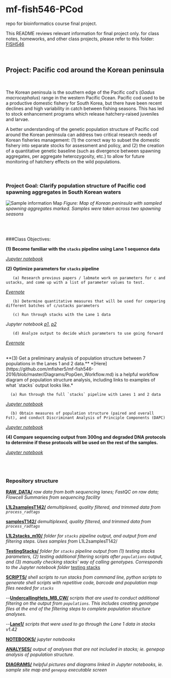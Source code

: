# mf-fish546-PCod
repo for bioinformatics course final project. 

This README reviews relevant information for final project only. for class notes, homeworks, and other class projects, please refer to this folder: [FISH546](https://github.com/mfisher5/mf-fish546-PCod/tree/master/FISH546)

<br>

## Project: Pacific cod around the Korean peninsula
<br>

The Korean peninsula is the southern edge of the Pacific cod's (*Gadus macrocephalus*) range in the western Pacific Ocean. Pacific cod used to be a productive domestic fishery for South Korea, but there have been recent declines and high variability in catch between fishing seasons. This has led to stock enhancement programs which release hatchery-raised juveniles and larvae. 

A better understanding of the genetic population structure of Pacific cod around the Korean peninsula can address two critical research needs of Korean fisheries management: (1) the correct way to subset the domestic fishery into separate stocks for assessment and policy, and (2) the creation of a quantitative genetic baseline (such as divergence between spawning aggregates, per aggregate heterozygosity, etc.) to allow for future monitoring of hatchery effects on the wild populations.
<br>
<br>
<br>
### Project Goal: Clarify population structure of Pacific cod spawning aggregates in South Korean waters 
![Sample information Map](https://github.com/mfisher5/mf-fish546-PCod/blob/master/Diagrams/SampleMaps.png)
*Figure: Map of Korean peninsula with sampled spawning aggregates marked. Samples were taken across two spawning seasons*

<br>

<br>


###Class Objectives: 

**(1) Become familiar with the `stacks` pipeline using Lane 1 sequence data**

*[Jupyter notebook](https://github.com/mfisher5/mf-fish546-PCod/blob/master/notebooks/Lane1data_full%20stacks%20pipeline.ipynb)*
<br>


  **(2) Optimize parameters for `stacks` pipeline**
  
       (a) Research previous papers / labmate work on parameters for c and ustacks, and come up with a list of parameter values to test. 

*[Evernote](https://www.evernote.com/shard/s650/sh/122752f1-9ab7-4f9b-a9af-0c3331617436/0c84d3e0f73055a6)*
       
       (b) Determine quantitative measures that will be used for comparing different batches of c/ustacks parameters
       
       (c) Run through stacks with the Lane 1 data
*Jupyter notebook [p1](https://github.com/mfisher5/mf-fish546-PCod/blob/master/notebooks/testing%20stacks/Testing%20stacks%20Parameters%20I%20.ipynb)*, *[p2](https://github.com/mfisher5/mf-fish546-PCod/blob/master/notebooks/testing%20stacks/Testing%20stacks%20Parameters%20II.ipynb)*
       
       (d) Analyze output to decide which parameters to use going forward 
*[Evernote](https://www.evernote.com/shard/s650/sh/138af148-ea28-416e-b79d-2550b2829d50/3dd0a2619d17e859)*

<br>
  **(3) Get a preliminary analysis of population structure between 7 populations in the Lanes 1 and 2 data.** *[Here](https://github.com/mfisher5/mf-fish546-2016/blob/master/Diagrams/PopGen_Workflow.md) is a helpful workflow diagram of population structure analysis, including links to examples of what `stacks` output looks like.*

      (a) Run through the full `stacks` pipeline with Lanes 1 and 2 data
*[Jupyter notebook](https://github.com/mfisher5/mf-fish546-PCod/blob/master/notebooks/Lanes%201%20and%202%20combined%20pipeline.ipynb)*

      (b) Obtain measures of population structure (paired and overall Fst), and conduct Discriminant Analysis of Principle Components (DAPC)
*[Jupyter notebook](https://github.com/mfisher5/mf-fish546-PCod/blob/master/notebooks/Lanes%201%20and%202%20combined%2C%20Analyses%20%2B%20Results.ipynb)*
<br>


  **(4) Compare sequencing output from 300ng and degraded DNA protocols to determine if these protocols will be used on the rest of the samples.**
  
*[Jupyter notebook](https://github.com/mfisher5/mf-fish546-PCod/blob/master/notebooks/Lanes%201%20and%202%20combined%2C%20Analyses%20%2B%20Results.ipynb)*

<br>
<br>
 
### Repository structure

**[RAW_DATA/](https://github.com/mfisher5/mf-fish546-PCod/tree/master/raw_data)**     *raw data from both sequencing lanes; FastQC on raw data; Flowcell Summaries from sequencing facility*

**[L1L2samplesT142/](https://github.com/mfisher5/mf-fish546-PCod/tree/master/L1L2samplesT142)**   *demultiplexed, quality filtered, and trimmed data from `process_radtags`*

**[samplesT142/](https://github.com/mfisher5/mf-fish546-PCod/tree/master/L1L2samplesT142)**   *demultiplexed, quality filtered, and trimmed data from `process_radtags`*

**[L1L2stacks_m10/](https://github.com/mfisher5/mf-fish546-PCod/tree/master/L1L2stacks_m10)**   *folder for `stacks` pipeline output, and output from end filtering steps. Uses samples from* L1L2samplesT142/

**[TestingStacks/](https://github.com/mfisher5/mf-fish546-PCod/tree/master/TestingStacks)**   *folder for `stacks` pipeline output from (1) testing stacks parameters, (2) testing additional filtering scripts after `populations` output, and (3) manually checking stacks' way of calling genotypes. Corresponds to the Jupyter notebook folder* [testing stacks](https://github.com/mfisher5/mf-fish546-PCod/tree/master/notebooks/testing%20stacks)

**[SCRIPTS/](https://github.com/mfisher5/mf-fish546-PCod/tree/master/scripts)**  *shell scripts to run stacks from command line, python scripts to generate shell scripts with repetitive code, barcode and population map files needed for `stacks`*
	
--[**UndercallingHets_MB_CW/**](https://github.com/mfisher5/mf-fish546-PCod/tree/master/scripts/UndercallingHets_MB_CW) *scripts that are used to conduct additional filtering on the output from `populations`. This includes creating genotype files at the end of the filtering steps to complete population structure analyses.*

--[**Lane1/**](https://github.com/mfisher5/mf-fish546-PCod/tree/master/scripts/Lane1) *scripts that were used to go through the Lane 1 data in stacks v1.42*

**[NOTEBOOKS/](https://github.com/mfisher5/mf-fish546-PCod/tree/master/notebooks)**  *jupyter notebooks*

**[ANALYSES/](https://github.com/mfisher5/mf-fish546-PCod/tree/master/Analyses)** *output of analyses that are not included in stacks; ie. genepop analysis of population structure.*

[**DIAGRAMS/**](https://github.com/mfisher5/mf-fish546-2016/tree/master/Diagrams) *helpful pictures and diagrams linked in Jupyter notebooks, ie. sample site map and `genepop` executable screen*

<br>
<br>

